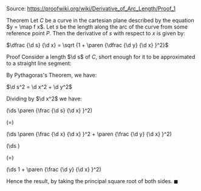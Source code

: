 # 

Source: https://proofwiki.org/wiki/Derivative_of_Arc_Length/Proof_1

Theorem
Let $C$ be a curve in the cartesian plane described by the equation $y = \map f x$.
Let $s$ be the length along the arc of the curve from some reference point $P$.
Then the derivative of $s$ with respect to $x$ is given by:

$\dfrac {\d s} {\d x} = \sqrt {1 + \paren {\dfrac {\d y} {\d x} }^2}$


Proof
Consider a length $\d s$ of $C$, short enough for it to be approximated to a straight line segment:


By Pythagoras's Theorem, we have:

$\d s^2 = \d x^2 + \d y^2$

Dividing by $\d x^2$ we have:














\(\ds \paren {\frac {\d s} {\d x} }^2\)

\(=\)







\(\ds \paren {\frac {\d x} {\d x} }^2 + \paren {\frac {\d y} {\d x} }^2\)




















\(\ds \)

\(=\)







\(\ds 1 + \paren {\frac {\d y} {\d x} }^2\)









Hence the result, by taking the principal square root of both sides.
$\blacksquare$





